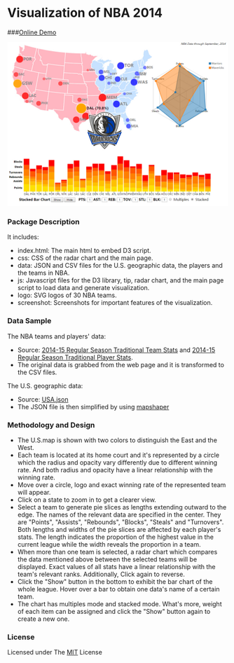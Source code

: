# Visualization of NBA 2014

###[Online Demo](http://lemonchiu.github.io/NBA-Visualization/)

![Screenshot Overview](https://raw.githubusercontent.com/LemonChiu/NBA-Visualization/master/screenshot/Overview.jpg)

### Package Description
It includes:

+ index.html: The main html to embed D3 script.
+ css: CSS of the radar chart and the main page.
+ data: JSON and CSV files for the U.S. geographic data, the players and the teams in NBA.
+ js: Javascript files for the D3 library, tip, radar chart, and the main page script to load data and generate visualization.
+ logo: SVG logos of 30 NBA teams.
+ screenshot: Screenshots for important features of the visualization.

### Data Sample
The NBA teams and players' data:

+ Source: [2014-15 Regular Season Traditional Team Stats](http://stats.nba.com/league/team/#!/) and [2014-15 Regular Season Traditional Player Stats](http://stats.nba.com/league/player/#!/).
+ The original data is grabbed from the web page and it is transformed to the CSV files.

The U.S. geographic data:

+ Source: [USA.json](http://www.ourd3js.com/map/worldmap/America/USA.json)
+ The JSON file is then simplified by using [mapshaper](http://mapshaper.org/)

### Methodology and Design
+ The U.S.map is shown with two colors to distinguish the East and the West.
+ Each team is located at its home court and it's represented by a circle which the radius and opacity vary differently due to different winning rate. And both radius and opacity have a linear relationship with the winning rate.
+ Move over a circle, logo and exact winning rate of the represented team will appear.
+ Click on a state to zoom in to get a clearer view.
+ Select a team to generate pie slices as lengths extending outward to the edge. The names of the relevant data are specified in the center. They are "Points", "Assists", "Rebounds", "Blocks", "Steals" and "Turnovers". Both lengths and widths of the pie slices are affected by each player's stats. The length indicates the proportion of the highest value in the current league while the width reveals the proportion in a team.
+ When more than one team is selected, a radar chart which compares the data mentioned above between the selected teams will be displayed. Exact values of all stats have a linear relationship with the team's relevant ranks. Additionally, Click again to reverse.
+ Click the "Show" button in the bottom to exhibit the bar chart of the whole league. Hover over a bar to obtain one data's name of a certain team.
+ The chart has multiples mode and stacked mode. What's more, weight of each item can be assigned and click the "Show" button again to create a new one.

### License
Licensed under The [MIT](https://github.com/LemonChiu/NBA-Visualization/blob/master/LICENSE) License
